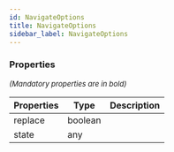 ```yaml
---
id: NavigateOptions
title: NavigateOptions
sidebar_label: NavigateOptions
---
```




### Properties

<font size="2"><i>(Mandatory properties are in bold)</i></font>

| Properties | Type | Description |
| --------- | ---- | ----------- |
| replace | boolean |  |
| state | any |  |
